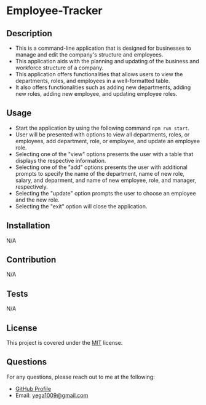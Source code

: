 # Employee-Tracker

## Description
- This is a command-line application that is designed for businesses to manage and edit the company's structure and employees.
- This application aids with the planning and updating of the business and workforce structure of a company.
- This application offers functionalities that allows users to view the departments, roles, and employees in a well-formatted table.
- It also offers functionalities such as adding new departments, adding new roles, adding new employee, and updating employee roles.

## Usage
- Start the application by using the following command `npm run start`.
- User will be presented with options to view all departments, roles, or employees, add department, role, or employee, and update an employee role.
- Selecting one of the "view" options presents the user with a table that displays the respective information.
- Selecting one of the "add" options presents the user with additional prompts to specify the name of the department, name of new role, salary, and deparment, and name of new employee, role, and manager, respectively.
- Selecting the "update" option prompts the user to choose an employee and the new role.
- Selecting the "exit" option will close the application.

## Installation
N/A
  
## Contribution
N/A

## Tests
N/A

## License 
This project is covered under the [MIT](https://opensource.org/licenses/MIT) license.

## Questions
For any questions, please reach out to me at the following:

- [GitHub Profile](https://github.com/yega1009)
- Email: yega1009@gmail.com